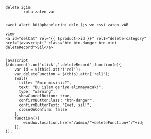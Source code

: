 

	delete için
			rota zaten var
			
			
	sweet alert kütüphanelerini ekle (js ve css) zaten vAR
	
	view
	<a id="delCat" rel="{{ $product->id }}" rel1="delete-category" href="javascript:" class="btn btn-danger btn-mini deleteRecord">Sil</a>	
		
			
	javascript
	$(document).on('click','.deleteRecord',function(e){
        var id = $(this).attr('rel');
        var deleteFunction = $(this).attr('rel1');
        swal({
          title: "Emin misiniz?",
          text: "Bu işlem geriye alınmayacak!",
          type: "warning",
          showCancelButton: true,
          confirmButtonClass: "btn-danger",
          confirmButtonText: "Evet, sil!",
          closeOnConfirm: false
        },
        function(){
            window.location.href="/admin/"+deleteFunction+"/"+id;
        });
    });	
			
			
			
			
			
			
			
			
			
		
			
			
			
			
			
			
			
			
			
			
			
			
			
			
			
			
			
